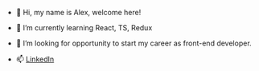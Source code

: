 - 👋 Hi, my name is Alex, welcome here!

- 🌱 I’m currently learning React, TS, Redux
- 💞️ I’m looking for opportunity to start my career as front-end developer.
- 📫 [LinkedIn](https://www.linkedin.com/in/alexandr-filatov/)
